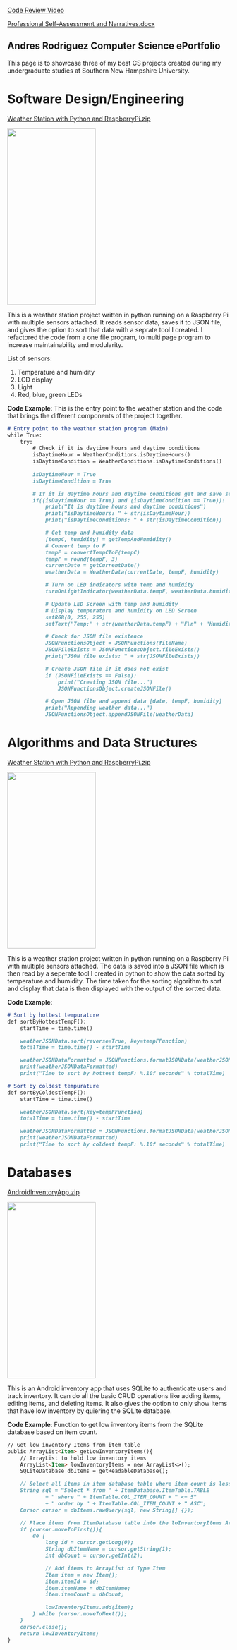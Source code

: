 
[Code Review Video](https://youtu.be/yoo4tMssymM)

[Professional Self-Assessment and Narratives.docx](https://github.com/Ar64/CS-ePortfolio/files/6332244/Professional.Self-Assessment.docx)

## Andres Rodriguez Computer Science ePortfolio

This page is to showcase three of my best CS projects created during my undergraduate studies at Southern New Hampshire University.

# Software Design/Engineering

[Weather Station with Python and RaspberryPi.zip](https://github.com/Ar64/CS-ePortfolio/files/6268387/Weather.Station.with.Python.and.RaspberryPi.zip)

<img src="./WeatherStationScreenshots/Weather%20Station%20RPi.jpg" width="200" height="400"/>

This is a weather station project written in python running on a Raspberry Pi with multiple sensors attached. It reads sensor data, saves it to JSON file, and 
gives the option to sort that data with a seprate tool I created. I refactored the code from a one file program, to multi page program to increase maintainability and modularity.

List of sensors:
1. Temperature and humidity
2. LCD display
3. Light
4. Red, blue, green LEDs

**Code Example**: This is the entry point to the weather station and the code that brings the different components of the project together.
```markdown
# Entry point to the weather station program (Main)
while True:
    try:
        # Check if it is daytime hours and daytime conditions
        isDaytimeHour = WeatherConditions.isDaytimeHours()
        isDaytimeCondition = WeatherConditions.isDaytimeConditions()
        
        isDaytimeHour = True
        isDaytimeCondition = True

        # If it is daytime hours and daytime conditions get and save sensor data
        if((isDaytimeHour == True) and (isDaytimeCondition == True)):
            print("It is daytime hours and daytime conditions")
            print("isDaytimeHours: " + str(isDaytimeHour))
            print("isDaytimeConditions: " + str(isDaytimeCondition))

            # Get temp and humidity data
            [tempC, humidity] = getTempAndHumidity()
            # Convert temp to F
            tempF = convertTempCToF(tempC)
            tempF = round(tempF, 3)
            currentDate = getCurrentDate()
            weatherData = WeatherData(currentDate, tempF, humidity)

            # Turn on LED indicators with temp and humidity
            turnOnLightIndicator(weatherData.tempF, weatherData.humidity)

            # Update LED Screen with temp and humidity
            # Display temperature and humidity on LED Screen
            setRGB(0, 255, 255)
            setText("Temp:" + str(weatherData.tempF) + "F\n" + "Humidity: " + str(weatherData.humidity) + "%")

            # Check for JSON file existence
            JSONFunctionsObject = JSONFunctions(fileName)
            JSONFileExists = JSONFunctionsObject.fileExists()
            print("JSON file exists: " + str(JSONFileExists))

            # Create JSON file if it does not exist
            if (JSONFileExists == False):
                print("Creating JSON file...")
                JSONFunctionsObject.createJSONFile()

            # Open JSON file and append data [date, tempF, humidity]
            print("Appending weather data...")
            JSONFunctionsObject.appendJSONFile(weatherData)
```
# Algorithms and Data Structures

[Weather Station with Python and RaspberryPi.zip](https://github.com/Ar64/CS-ePortfolio/files/6268387/Weather.Station.with.Python.and.RaspberryPi.zip)

<img src="./WeatherStationScreenshots/Weather%20Station%20RPi.jpg" width="200" height="400"/>

This is a weather station project written in python running on a Raspberry Pi with multiple sensors attached. The data is saved into a JSON file which is then read by a seperate tool I created in python to show the data sorted by temperature and humidity. The time taken for the sorting algorithm to sort and display that data is then displayed with the output of the sortted data.

**Code Example**:
```markdown
# Sort by hottest tempurature
def sortByHottestTempF():
    startTime = time.time()

    weatherJSONData.sort(reverse=True, key=tempFFunction)
    totalTime = time.time() - startTime

    weatherJSONDataFormatted = JSONFunctions.formatJSONData(weatherJSONData)
    print(weatherJSONDataFormatted)
    print("Time to sort by hottest tempF: %.10f seconds" % totalTime)

# Sort by coldest tempurature
def sortByColdestTempF():
    startTime = time.time()

    weatherJSONData.sort(key=tempFFunction)
    totalTime = time.time() - startTime

    weatherJSONDataFormatted = JSONFunctions.formatJSONData(weatherJSONData)
    print(weatherJSONDataFormatted)
    print("Time to sort by coldest tempF: %.10f seconds" % totalTime)
```
# Databases

[AndroidInventoryApp.zip](https://github.com/Ar64/CS-ePortfolio/files/6332211/AndresRodriguezInventoryApp.zip)

<img src="./AndroidInventoryApp%20Screenshots/Grid%20with%20items.png" width="200" height="400"/>

This is an Android inventory app that uses SQLite to authenticate users and track inventory. It can do 
all the basic CRUD operations like adding items, editing items, and deleting items. It also gives the option to 
only show items that have low inventory by quiering the SQLite database.

**Code Example**: Function to get low inventory items from the SQLite database based on item count.

```markdown
// Get low inventory Items from item table
public ArrayList<Item> getLowInventoryItems(){
    // ArrayList to hold low inventory items
    ArrayList<Item> lowInventoryItems = new ArrayList<>();
    SQLiteDatabase dbItems = getReadableDatabase();

    // Select all items in item database table where item count is less than or equal to 5
    String sql = "Select * from " + ItemDatabase.ItemTable.TABLE
            + " where " + ItemTable.COL_ITEM_COUNT + " <= 5"
            + " order by " + ItemTable.COL_ITEM_COUNT + " ASC";
    Cursor cursor = dbItems.rawQuery(sql, new String[] {});

    // Place items from ItemDatabase table into the loInventoryItems ArrayList
    if (cursor.moveToFirst()){
        do {
            long id = cursor.getLong(0);
            String dbItemName = cursor.getString(1);
            int dbCount = cursor.getInt(2);

            // Add items to ArrayList of Type Item
            Item item = new Item();
            item.itemId = id;
            item.itemName = dbItemName;
            item.itemCount = dbCount;

            lowInventoryItems.add(item);
        } while (cursor.moveToNext());
    }
    cursor.close();
    return lowInventoryItems;
}
```
